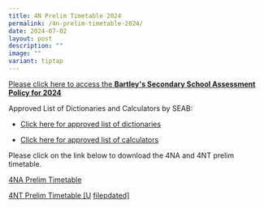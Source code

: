 ```yaml
---
title: 4N Prelim Timetable 2024
permalink: /4n-prelim-timetable-2024/
date: 2024-07-02
layout: post
description: ""
image: ""
variant: tiptap
---
```

<p><a href="https://www.bartleysec.moe.edu.sg/our-holistic-curriculum/instructional-programmes/assessment-matters/" rel="noopener noreferrer nofollow" target="_blank"><u>Please click here to access the </u></a><strong><a href="https://www.bartleysec.moe.edu.sg/our-holistic-curriculum/instructional-programmes/assessment-matters/" rel="noopener noreferrer nofollow" target="_blank"><u>Bartley's Secondary School Assessment Policy for 2024</u></a></strong>
</p>
<p>Approved List of Dictionaries and Calculators by SEAB:</p>
<ul data-tight="true" class="tight">
<li>
<p><a href="https://www.bartleysec.moe.edu.sg/files/list_of_approved_mtl_dictionaries_2024_exam.pdf" rel="noopener noreferrer nofollow" target="_blank"><u>Click here for approved list of dictionaries</u></a>
</p>
</li>
<li>
<p><a href="https://www.bartleysec.moe.edu.sg/files/guidelines_on_the_use_of_calculators_for_2024_exam__website_.pdf" rel="noopener noreferrer nofollow" target="_blank"><u>Click here for approved list of calculators</u></a>
</p>
</li>
</ul>
<p>Please click on the link below to download the 4NA and 4NT prelim timetable.</p>
<p><a href="/files/4NA_Prelim_2024_timetable_2_Jul.pdf" rel="noopener noreferrer nofollow" target="_blank">4NA Prelim Timetable</a>
</p>
<p><a href="/files/4NT_Prelim_2024_timetable_3_Jul_V2.pdf" rel="noopener noreferrer nofollow" target="_blank">4NT Prelim Timetable [U</a>
<a href="/files/4NT_Prelim_2024_timetable_7_Jul.pdf" rel="noopener noreferrer nofollow" target="_blank">file</a><a href="/files/4NT_Prelim_2024_timetable_3_Jul_V2.pdf" rel="noopener noreferrer nofollow" target="_blank">pdated]</a>
</p>